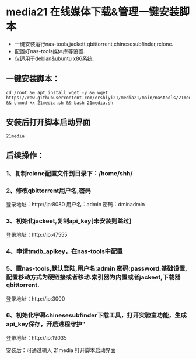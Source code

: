 # media21 在线媒体下载&管理一键安装脚本
- 一键安装运行nas-tools,jackett,qbittorrent,chinesesubfinder,rclone.
- 配置好nas-tools媒体库等设置.
- 仅适用于debian&ubuntu x86系统.

## 一键安装脚本：

```
cd /root && apt install wget -y && wget https://raw.githubusercontent.com/ershiyi21/media21/main/nastools/21media.sh && chmod +x 21media.sh && bash 21media.sh
```
## 安装后打开脚本启动界面
```
21media
```
## 后续操作：

### 1、复制rclone配置文件到目录下：/home/shh/

### 2、修改qbittorrent用户名,密码
  登录地址：http://ip:8080
  用户名：admin 
  密码：dminadmin

### 3、初始化jackeet,复制api_key[未安装则跳过]
  登录地址：http://ip:47555

### 4、申请tmdb_apikey，在nas-tools中配置

### 5、置nas-tools,默认登陆,用户名:admin 密码:password.基础设置,配置移动方式为硬链接或者移动.索引器为内置或者jackeet,下载器qbittorrent.
  登录地址：http://ip:3000

### 6、初始化字幕chinesesubfinder下载工具，打开实验室功能，生成api_key保存，开启进程守护"
  登录地址：http://ip:19035

安装后：可通过输入 21media 打开脚本启动界面
